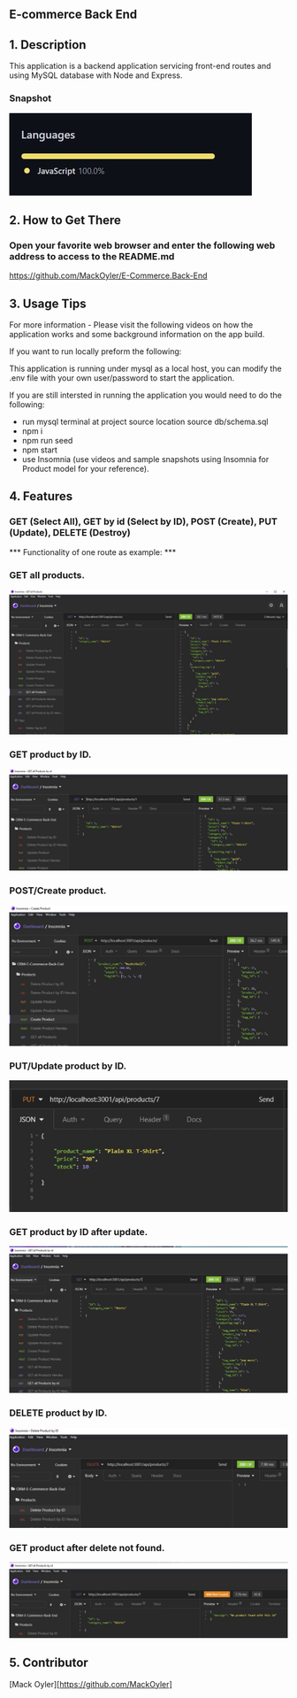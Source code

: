## E-commerce Back End

## 1. Description

This application is a backend application servicing front-end routes and using MySQL database with Node and Express. 

### Snapshot

![tech](./assets/images/code-used.JPG?raw=true "code-used.JPG")

<a name="web-address"></a>
## 2. How to Get There

### Open your favorite web browser and enter the following web address to access to the README.md

https://github.com/MackOyler/E-Commerce.Back-End

<a name="usage"></a>
## 3. Usage Tips

For more information - Please visit the following videos on how the application works and some background information on the app build.

If you want to run locally preform the following:

This application is running under mysql as a local host, you can modify the .env file with your own user/password to start the application.

If you are still intersted in running the application you would need to do the following:
* run mysql terminal at project source location
  source db/schema.sql
* npm i
* npm run seed
* npm start
* use Insomnia (use videos and sample snapshots using Insomnia for Product model for your reference).


## 4. Features

### GET (Select All), GET by id (Select by ID), POST (Create), PUT (Update), DELETE (Destroy)

 *** Functionality of one route as example: *** 

### GET all products.

![step](./assets/images/insomnia_get_all_products.JPG?raw=true "insomnia_get_all_products.JPG")

### GET product by ID.

![step](./assets/images/insomnia_get_all_products_by_id.JPG?raw=true "insomnia_get_all_products_by_id.JPG")

### POST/Create product.

![step](./assets/images/insomnia_post_create_product.JPG?raw=true "insomnia_post_create_product.JPG")

### PUT/Update product by ID.

![step](./assets/images/insomnia_put_update.JPG?raw=true "insomnia_put_update.JPG")

### GET product by ID after update.

![step](./assets/images/insomnia_get_all_products_by_id_updated.JPG?raw=true "insomnia_get_all_products_by_id_updated.JPG")

### DELETE product by ID.

![step](./assets/images/insomnia_delete_by_id.JPG?raw=true "insomnia_delete_by_id.JPG")

### GET product after delete not found.

![step](./assets/images/insomnia_get_all_products_by_id_notfound.JPG?raw=true "insomnia_get_all_products_by_id_notfound.JPG")



<a name="credits"></a>

## 5. Contributor 
[Mack Oyler][https://github.com/MackOyler]
